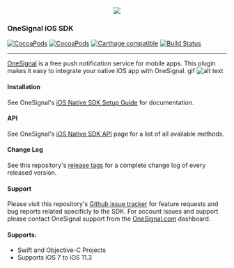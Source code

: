 <p align="center">
  <img src="https://onesignal.com/assets/common/logo_onesignal_color.png"/>
</p>

### OneSignal iOS SDK
[![CocoaPods](https://img.shields.io/cocoapods/v/OneSignal.svg)](https://cocoapods.org/pods/OneSignal) [![CocoaPods](https://img.shields.io/cocoapods/dm/OneSignal.svg)](https://cocoapods.org/pods/OneSignal) [![Carthage compatible](https://img.shields.io/badge/Carthage-compatible-4BC51D.svg)](https://github.com/Carthage/Carthage) [![Build Status](https://travis-ci.org/OneSignal/OneSignal-iOS-SDK.svg?branch=master)](https://travis-ci.org/OneSignal/OneSignal-iOS-SDK)

---

[OneSignal](https://www.onesignal.com) is a free push notification service for mobile apps. This plugin makes it easy to integrate your native iOS app with OneSignal.
gif
![alt text](https://onesignal.com/images/ios_10_notification_image.gif)

#### Installation
See OneSignal's [iOS Native SDK Setup Guide](https://documentation.onesignal.com/docs/ios-sdk-setup) for documentation.

#### API
See OneSignal's [iOS Native SDK API](https://documentation.onesignal.com/docs/ios-native-sdk) page for a list of all available methods.

#### Change Log
See this repository's [release tags](https://github.com/OneSignal/OneSignal-iOS-SDK/releases) for a complete change log of every released version.

#### Support
Please visit this repository's [Github issue tracker](https://github.com/OneSignal/OneSignal-iOS-SDK/issues) for feature requests and bug reports related specificly to the SDK.
For account issues and support please contact OneSignal support from the [OneSignal.com](https://onesignal.com) dashboard.

#### Supports:
* Swift and Objective-C Projects
* Supports iOS 7 to iOS 11.3
